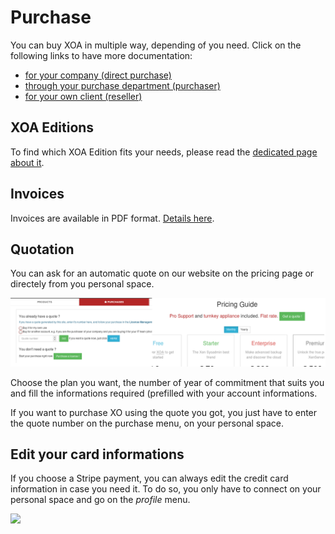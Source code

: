 # Purchase

You can buy XOA in multiple way, depending of you need. Click on the following links to have more documentation:

* [for your company (direct purchase)](directpurchase.md)
* [through your purchase department (purchaser)](through_purchase_department.md)
* [for your own client (reseller)](reseller.md)

## XOA Editions

To find which XOA Edition fits your needs, please read the [dedicated page about it](editions.md).

## Invoices

Invoices are available in PDF format. [Details here](invoices.md).

## Quotation

You can ask for an automatic quote on our website on the pricing page or directely from you personal space. 

![button-quotation](./assets/quotation.png)

Choose the plan you want, the number of year of commitment that suits you and fill the informations required (prefilled with your account informations. 

If you want to purchase XO using the quote you got, you just have to enter the quote number on the purchase menu, on your personal space. 

## Edit your card informations

If you choose a Stripe payment, you can always edit the credit card information in case you need it. To do so, you only have to connect on your personal space and go on the *profile* menu. 

![](.assets/updatecreditcard.png)
